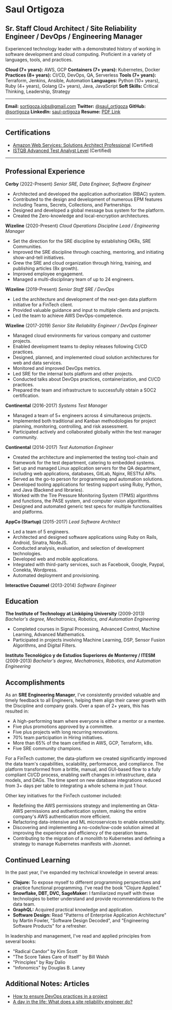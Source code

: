 # Saul Ortigoza

## Sr. Staff Cloud Architect / Site Reliability Engineer / DevOps / Engineering Manager

Experienced technology leader with a demonstrated history of working in software development and cloud computing. Proficient in a variety of languages, tools, and practices.

**Cloud (7+ years):** AWS, GCP
**Containers (7+ years):** Kubernetes, Docker
**Practices (8+ years):** CI/CD, DevOps, QA, Serverless
**Tools (7+ years):** Terraform, Jenkins, Ansible, Automation
**Languages:** Python (10+ years), Ruby (4+ years), Golang (2+ years), Java, JavaScript
**Soft Skills:** Critical Thinking, Leadership, Strategy

----------------------------
**Email:** [sortigoza.jobs@gmail.com](mailto:sortigoza.jobs@gmail.com) 
**Twitter:** [@saul_ortigoza](https://twitter.com/saul_ortigoza)
**GitHub:** [@sortigoza](https://github.com/sortigoza)
**LinkedIn:** [saul-ortigoza](https://www.linkedin.com/in/saul-ortigoza/)
**Resume:** [PDF Link](https://www.sortigoza.com/saul_ortigoza.pdf)

----------------------------

## Certifications

* [Amazon Web Services: Solutions Architect Professional](https://www.certmetrics.com/amazon/public/badge.aspx?i=4&t=c&d=2020-02-28&ci=AWS01122964) (Certified)
* [ISTQB Advanced Test Analyst Level](https://drive.google.com/file/d/0B47wJF8CvsssRGY3dkxaZ0Jfa2M/view) (Certified)

----------------------------

## Professional Experience

**Cerby** (2022-Present)
*Senior SRE, Data Engineer, Software Engineer*
- Architected and developed the application authorization (RBAC) system.
- Contributed to the design and development of numerous EPM features including Teams, Secrets, Collections, and Partnerships.
- Designed and developed a global message bus system for the platform.
- Created the Zero-knowledge and local-encryption architectures.

**Wizeline** (2020-Present)
*Cloud Operations Discipline Lead / Engineering Manager*
- Set the direction for the SRE discipline by establishing OKRs, SRE Communities.
- Improved the SRE discipline through coaching, mentoring, and initiating show-and-tell initiatives.
- Grew the SRE and cloud organization through hiring, training, and publishing articles (8x growth).
- Improved employee engagement.
- Managed a multi-disciplinary team of up to 24 engineers.

**Wizeline** (2019-Present)
*Senior Staff SRE / DevOps*
- Led the architecture and development of the next-gen data platform initiative for a FinTech client.
- Provided valuable guidance and input to multiple clients and projects.
- Led the team to achieve AWS DevOps-competence.

**Wizeline** (2017-2019)
*Senior Site Reliability Engineer / DevOps Engineer*
- Managed cloud environments for various company and customer projects.
- Enabled development teams to deploy releases following CI/CD practices.
- Designed, planned, and implemented cloud solution architectures for web and data services.
- Monitored and improved DevOps metrics.
- Led SRE for the internal bots platform and other projects.
- Conducted talks about DevOps practices, containerization, and CI/CD practices.
- Prepared the team and infrastructure to successfully obtain a SOC2 certification.

**Continental** (2016-2017)
*Systems Test Manager*
- Managed a team of 5+ engineers across 4 simultaneous projects.
- Implemented both traditional and Kanban methodologies for project planning, monitoring, controlling, and risk assessment.
- Participated actively and collaborated globally within the test manager community.

**Continental** (2014-2017)
*Test Automation Engineer*
- Created the architecture and implemented the testing tool-chain and framework for the test department, catering to embedded systems.
- Set up and managed Linux application servers for the QA department, including web applications, databases, GitLab, Nginx, RESTful APIs.
- Served as the go-to person for programming and automation solutions.
- Developed tooling applications for testing support using Ruby, Python, and Java (Backend and libraries).
- Worked with the Tire Pressure Monitoring System (TPMS) algorithms and functions, the PASE system, and computer vision algorithms.
- Designed and automated generic test specs for multiple functionalities and platforms.

**AppCo (Startup)** (2015-2017)
*Lead Software Architect*
- Led a team of 5 engineers.
- Architected and designed software applications using Ruby on Rails, Android, Sinatra, NodeJS.
- Conducted analysis, evaluation, and selection of development technologies.
- Developed web and mobile applications.
- Integrated with third-party services, such as Facebook, Google, Paypal, Conekta, Wordpress.
- Automated deployment and provisioning.

**Interactive Cozumel** (2013-2014)
*Software Engineer*


## Education

**The Institute of Technology at Linköping University** (2009-2013)
*Bachelor's degree, Mechatronics, Robotics, and Automation Engineering*
- Completed courses in Signal Processing, Advanced Control, Machine Learning, Advanced Mathematics.
- Participated in projects involving Machine Learning, DSP, Sensor Fusion Algorithms, and Digital Filters.

**Instituto Tecnológico y de Estudios Superiores de Monterrey / ITESM** (2009-2013)
*Bachelor's degree, Mechatronics, Robotics, and Automation Engineering*



## Accomplishments

As an **SRE Engineering Manager**, I've consistently provided valuable and timely feedback to all Engineers, helping them align their career growth with the Discipline and company goals. Over a span of 2+ years, this has resulted in:
- A high-performing team where everyone is either a mentor or a mentee.
- Five plus promotions approved by a committee.
- Five plus projects with long recurring renovations.
- 70% team participation in Hiring initiatives.
- More than 65% of the team certified in AWS, GCP, Terraform, k8s.
- Five SRE community champions.

For a FinTech customer, the data-platform we created significantly improved the data team's capabilities, scalability, performance, and compliance. The platform transformed from a brittle, manual, and GUI-based flow to a fully compliant CI/CD process, enabling swift changes in infrastructure, data models, and DAGs. The time spent on new database integrations reduced from 3+ days per table to integrating a whole schema in just 1 hour.

Other key initiatives for the FinTech customer included:
- Redefining the AWS permissions strategy and implementing an Okta-AWS permissions and authentication system, making the entire company's AWS authentication more efficient.
- Refactoring data-intensive and ML microservices to enable extensibility.
- Discovering and implementing a no-code/low-code solution aimed at improving the experience and efficiency of the operation teams.
- Contributing to the migration of a monolith to Kubernetes and defining a strategy to manage Kubernetes manifests with Jsonnet.

## Continued Learning

In the past year, I've expanded my technical knowledge in several areas:

- **Clojure:** To expose myself to different programming perspectives and practice functional programming. I've read the book "Clojure Applied."
- **Snowflake, DBT, DVC, SageMaker:** I familiarized myself with these technologies to better understand and provide recommendations to the data team.
- **GraphQL:** Acquired practical knowledge and application.
- **Software Design:** Read "Patterns of Enterprise Application Architecture" by Martin Fowler, "Software Design Decoded", and "Engineering Software Products" for a refresher.

In leadership and management, I've read and applied principles from several books:

- "Radical Candor" by Kim Scott
- "The Score Takes Care of Itself" by Bill Walsh
- "Principles" by Ray Dalio
- "Infonomics" by Douglas B. Laney


## Additional Notes: Articles

- [How to ensure DevOps practices in a project](https://www.wizeline.com/how-to-ensure-devops-practices-in-a-project/)
- [A day in the life: What does a site reliability engineer do?](https://searchitoperations.techtarget.com/feature/A-day-in-the-life-What-does-a-site-reliability-engineer-do)